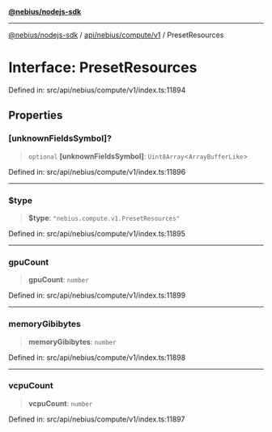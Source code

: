 [**@nebius/nodejs-sdk**](../../../../../README.md)

---

[@nebius/nodejs-sdk](../../../../../README.md) / [api/nebius/compute/v1](../README.md) / PresetResources

# Interface: PresetResources

Defined in: src/api/nebius/compute/v1/index.ts:11894

## Properties

### \[unknownFieldsSymbol\]?

> `optional` **\[unknownFieldsSymbol\]**: `Uint8Array`\<`ArrayBufferLike`\>

Defined in: src/api/nebius/compute/v1/index.ts:11896

---

### $type

> **$type**: `"nebius.compute.v1.PresetResources"`

Defined in: src/api/nebius/compute/v1/index.ts:11895

---

### gpuCount

> **gpuCount**: `number`

Defined in: src/api/nebius/compute/v1/index.ts:11899

---

### memoryGibibytes

> **memoryGibibytes**: `number`

Defined in: src/api/nebius/compute/v1/index.ts:11898

---

### vcpuCount

> **vcpuCount**: `number`

Defined in: src/api/nebius/compute/v1/index.ts:11897
